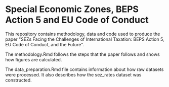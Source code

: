 # Special Economic Zones, BEPS Action 5 and EU Code of Conduct

This repository contains methodology, data and code used to produce the paper "SEZs Facing the Challenges of International Taxation: BEPS Action 5, EU Code of Conduct, and the Future".

The methodology.Rmd follows the steps that the paper follows and shows how figures are calculated. 

The data_preparation.Rmd file contains information about how raw datasets were processed. It also describes how the sez_rates dataset was constructed.